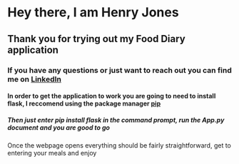 # Hey there, I am Henry Jones
## Thank you for trying out my Food Diary application
### If you have any questions or just want to reach out you can find me on [LinkedIn](https://www.linkedin.com/in/henry-jones-717235158/)
#### In order to get the application to work you are going to need to install flask, I reccomend using the package manager [pip](https://pip.pypa.io/en/stable/)
##### Then just enter pip install flask in the command prompt, run the App.py document and you are good to go
Once the webpage opens everything should be fairly straightforward, get to entering your meals and enjoy 


